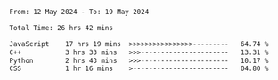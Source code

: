 <!--START_SECTION:waka-->

```txt
From: 12 May 2024 - To: 19 May 2024

Total Time: 26 hrs 42 mins

JavaScript    17 hrs 19 mins  >>>>>>>>>>>>>>>>---------   64.74 %
C++           3 hrs 33 mins   >>>----------------------   13.31 %
Python        2 hrs 43 mins   >>>----------------------   10.17 %
CSS           1 hr 16 mins    >------------------------   04.80 %
```

<!--END_SECTION:waka-->
